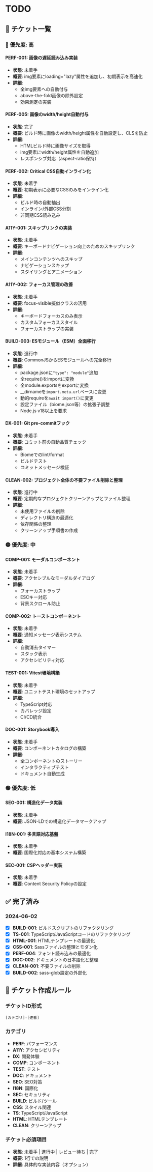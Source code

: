 # TODO

## 🎫 チケット一覧

### 🔴 優先度: 高

#### PERF-001: 画像の遅延読み込み実装
- **状態**: 未着手
- **概要**: img要素にloading="lazy"属性を追加し、初期表示を高速化
- **詳細**: 
  - 全img要素への自動付与
  - above-the-fold画像の除外設定
  - 効果測定の実装

#### PERF-005: 画像のwidth/height自動付与
- **状態**: 完了
- **概要**: ビルド時に画像のwidth/height属性を自動設定し、CLSを防止
- **詳細**:
  - HTMLビルド時に画像サイズを取得
  - img要素にwidth/height属性を自動追加
  - レスポンシブ対応（aspect-ratio保持）

#### PERF-002: Critical CSS自動インライン化
- **状態**: 未着手
- **概要**: 初期表示に必要なCSSのみをインライン化
- **詳細**:
  - ビルド時の自動抽出
  - インライン/外部CSS分割
  - 非同期CSS読み込み


#### A11Y-001: スキップリンクの実装
- **状態**: 未着手
- **概要**: キーボードナビゲーション向上のためのスキップリンク
- **詳細**:
  - メインコンテンツへのスキップ
  - ナビゲーションスキップ
  - スタイリングとアニメーション

#### A11Y-002: フォーカス管理の改善
- **状態**: 未着手
- **概要**: focus-visible擬似クラスの活用
- **詳細**:
  - キーボードフォーカスのみ表示
  - カスタムフォーカススタイル
  - フォーカストラップの実装

#### BUILD-003: ESモジュール（ESM）全面移行
- **状態**: 進行中
- **概要**: CommonJSからESモジュールへの完全移行
- **詳細**:
  - package.jsonに`"type": "module"`追加
  - 全require()をimportに変換
  - 全module.exportsをexportに変換
  - __dirnameを`import.meta.url`ベースに変更
  - 動的requireを`await import()`に変更
  - 設定ファイル（biome.json等）の拡張子調整
  - Node.js v18以上を要求

#### DX-001: Git pre-commitフック
- **状態**: 未着手
- **概要**: コミット前の自動品質チェック
- **詳細**:
  - Biomeでのlint/format
  - ビルドテスト
  - コミットメッセージ検証

#### CLEAN-002: プロジェクト全体の不要ファイル削除と整理
- **状態**: 進行中
- **概要**: 定期的なプロジェクトクリーンアップとファイル整理
- **詳細**:
  - 未使用ファイルの削除
  - ディレクトリ構造の最適化
  - 依存関係の整理
  - クリーンアップ手順書の作成

### 🟡 優先度: 中

#### COMP-001: モーダルコンポーネント
- **状態**: 未着手
- **概要**: アクセシブルなモーダルダイアログ
- **詳細**:
  - フォーカストラップ
  - ESCキー対応
  - 背景スクロール防止

#### COMP-002: トーストコンポーネント
- **状態**: 未着手
- **概要**: 通知メッセージ表示システム
- **詳細**:
  - 自動消去タイマー
  - スタック表示
  - アクセシビリティ対応

#### TEST-001: Vitest環境構築
- **状態**: 未着手
- **概要**: ユニットテスト環境のセットアップ
- **詳細**:
  - TypeScript対応
  - カバレッジ設定
  - CI/CD統合

#### DOC-001: Storybook導入
- **状態**: 未着手
- **概要**: コンポーネントカタログの構築
- **詳細**:
  - 全コンポーネントのストーリー
  - インタラクティブテスト
  - ドキュメント自動生成

### 🟢 優先度: 低

#### SEO-001: 構造化データ実装
- **状態**: 未着手
- **概要**: JSON-LDでの構造化データマークアップ

#### I18N-001: 多言語対応基盤
- **状態**: 未着手
- **概要**: 国際化対応の基本システム構築

#### SEC-001: CSPヘッダー実装
- **状態**: 未着手
- **概要**: Content Security Policyの設定

## ✅ 完了済み

### 2024-06-02
- [x] **BUILD-001**: ビルドスクリプトのリファクタリング
- [x] **TS-001**: TypeScript/JavaScriptコードのリファクタリング
- [x] **HTML-001**: HTMLテンプレートの最適化
- [x] **CSS-001**: Sassファイルの整理とモダン化
- [x] **PERF-004**: フォント読み込みの最適化
- [x] **DOC-002**: ドキュメントの日本語化と整理
- [x] **CLEAN-001**: 不要ファイルの削除
- [x] **BUILD-002**: sass-glob設定の外部化

## 📝 チケット作成ルール

### チケットID形式
`[カテゴリ]-[連番]`

### カテゴリ
- **PERF**: パフォーマンス
- **A11Y**: アクセシビリティ
- **DX**: 開発体験
- **COMP**: コンポーネント
- **TEST**: テスト
- **DOC**: ドキュメント
- **SEO**: SEO対策
- **I18N**: 国際化
- **SEC**: セキュリティ
- **BUILD**: ビルド/ツール
- **CSS**: スタイル関連
- **TS**: TypeScript/JavaScript
- **HTML**: HTMLテンプレート
- **CLEAN**: クリーンアップ

### チケット必須項目
- **状態**: 未着手 | 進行中 | レビュー待ち | 完了
- **概要**: 1行での説明
- **詳細**: 具体的な実装内容（オプション）